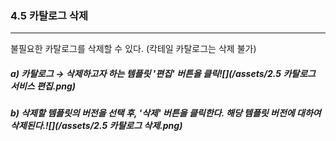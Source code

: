### 4.5 카탈로그 삭제

---

불필요한 카탈로그를 삭제할 수 있다. \(칵테일 카탈로그는 삭제 불가\)

##### a\) 카탈로그 → 삭제하고자 하는 템플릿 '편집' 버튼을 클릭![](/assets/2.5 카탈로그 서비스 편집.png)

##### b\) 삭제할 템플릿의 버전을 선택 후, '삭제' 버튼을 클릭한다. 해당 템플릿 버전에 대하여 삭제된다.![](/assets/2.5 카탈로그 삭제.png)



